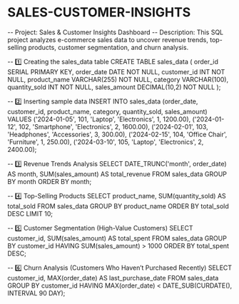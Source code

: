 # SALES-CUSTOMER-INSIGHTS
-- Project: Sales & Customer Insights Dashboard
-- Description: This SQL project analyzes e-commerce sales data to uncover revenue trends, top-selling products, customer segmentation, and churn analysis.

-- 1️⃣ Creating the sales_data table
CREATE TABLE sales_data (
    order_id SERIAL PRIMARY KEY,
    order_date DATE NOT NULL,
    customer_id INT NOT NULL,
    product_name VARCHAR(255) NOT NULL,
    category VARCHAR(100),
    quantity_sold INT NOT NULL,
    sales_amount DECIMAL(10,2) NOT NULL
);

-- 2️⃣ Inserting sample data
INSERT INTO sales_data (order_date, customer_id, product_name, category, quantity_sold, sales_amount) VALUES
('2024-01-05', 101, 'Laptop', 'Electronics', 1, 1200.00),
('2024-01-12', 102, 'Smartphone', 'Electronics', 2, 1600.00),
('2024-02-01', 103, 'Headphones', 'Accessories', 3, 300.00),
('2024-02-15', 104, 'Office Chair', 'Furniture', 1, 250.00),
('2024-03-10', 105, 'Laptop', 'Electronics', 2, 2400.00);

-- 3️⃣ Revenue Trends Analysis
SELECT 
    DATE_TRUNC('month', order_date) AS month, 
    SUM(sales_amount) AS total_revenue
FROM sales_data
GROUP BY month
ORDER BY month;

-- 4️⃣ Top-Selling Products
SELECT 
    product_name, 
    SUM(quantity_sold) AS total_sold
FROM sales_data
GROUP BY product_name
ORDER BY total_sold DESC
LIMIT 10;

-- 5️⃣ Customer Segmentation (High-Value Customers)
SELECT 
    customer_id, 
    SUM(sales_amount) AS total_spent
FROM sales_data
GROUP BY customer_id
HAVING SUM(sales_amount) > 1000
ORDER BY total_spent DESC;

-- 6️⃣ Churn Analysis (Customers Who Haven’t Purchased Recently)
SELECT 
    customer_id, 
    MAX(order_date) AS last_purchase_date
FROM sales_data
GROUP BY customer_id
HAVING MAX(order_date) < DATE_SUB(CURDATE(), INTERVAL 90 DAY);

